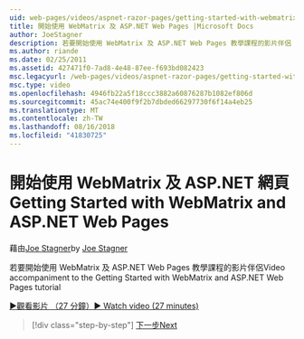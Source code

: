 ```yaml
---
uid: web-pages/videos/aspnet-razor-pages/getting-started-with-webmatrix-and-aspnet-web-pages
title: 開始使用 WebMatrix 及 ASP.NET Web Pages |Microsoft Docs
author: JoeStagner
description: 若要開始使用 WebMatrix 及 ASP.NET Web Pages 教學課程的影片伴侶
ms.author: riande
ms.date: 02/25/2011
ms.assetid: 427471f0-7ad8-4e48-87ee-f693bd082423
msc.legacyurl: /web-pages/videos/aspnet-razor-pages/getting-started-with-webmatrix-and-aspnet-web-pages
msc.type: video
ms.openlocfilehash: 4946fb22a5f18ccc3882a60876287b1082ef806d
ms.sourcegitcommit: 45ac74e400f9f2b7dbded66297730f6f14a4eb25
ms.translationtype: MT
ms.contentlocale: zh-TW
ms.lasthandoff: 08/16/2018
ms.locfileid: "41830725"
---
```

<a name="getting-started-with-webmatrix-and-aspnet-web-pages"></a><span data-ttu-id="185bb-103">開始使用 WebMatrix 及 ASP.NET 網頁</span><span class="sxs-lookup"><span data-stu-id="185bb-103">Getting Started with WebMatrix and ASP.NET Web Pages</span></span>
====================
<span data-ttu-id="185bb-104">藉由[Joe Stagner](https://github.com/JoeStagner)</span><span class="sxs-lookup"><span data-stu-id="185bb-104">by [Joe Stagner](https://github.com/JoeStagner)</span></span>

<span data-ttu-id="185bb-105">若要開始使用 WebMatrix 及 ASP.NET Web Pages 教學課程的影片伴侶</span><span class="sxs-lookup"><span data-stu-id="185bb-105">Video accompaniment to the Getting Started with WebMatrix and ASP.NET Web Pages tutorial</span></span>

[<span data-ttu-id="185bb-106">&#9654;觀看影片 （27 分鐘）</span><span class="sxs-lookup"><span data-stu-id="185bb-106">&#9654; Watch video (27 minutes)</span></span>](https://channel9.msdn.com/Blogs/ASP-NET-Site-Videos/getting-started-with-webmatrix-and-aspnet-web-pages)

> [!div class="step-by-step"]
> [<span data-ttu-id="185bb-107">下一步</span><span class="sxs-lookup"><span data-stu-id="185bb-107">Next</span></span>](introduction-to-aspnet-web-programming-using-the-razor-syntax.md)
